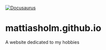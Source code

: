 [![Docusaurus](https://github.com/mattiasholm/mattiasholm.github.io/actions/workflows/docusaurus.yml/badge.svg)](https://github.com/mattiasholm/mattiasholm.github.io/actions/workflows/docusaurus.yml)

# mattiasholm.github.io
A website dedicated to my hobbies